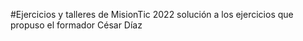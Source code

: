 #Ejercicios y talleres  de MisionTic 2022
solución a los ejercicios que propuso el formador César Díaz